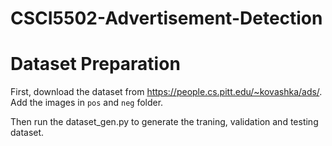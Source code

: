 # CSCI5502-Advertisement-Detection

# Dataset Preparation

First, download the dataset from https://people.cs.pitt.edu/~kovashka/ads/. Add the images in ```pos``` and  ```neg``` folder.

Then run the dataset_gen.py to generate the traning, validation and testing dataset.

